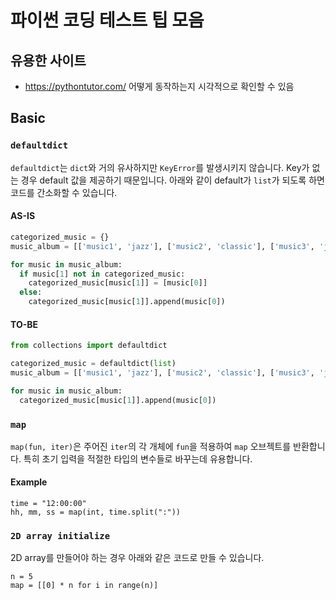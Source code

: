 # 파이썬 코딩 테스트 팁 모음
## 유용한 사이트
- https://pythontutor.com/ 어떻게 동작하는지 시각적으로 확인할 수 있음
## Basic
### `defaultdict`
`defaultdict`는 `dict`와 거의 유사하지만 `KeyError`를 발생시키지 않습니다. Key가 없는 경우 default 값을 제공하기 때문입니다. 아래와 같이 default가 `list`가 되도록 하면 코드를 간소화할 수 있습니다.
#### AS-IS
```python
categorized_music = {}
music_album = [['music1', 'jazz'], ['music2', 'classic'], ['music3', 'jazz']]

for music in music_album:
  if music[1] not in categorized_music:
    categorized_music[music[1]] = [music[0]]
  else:
    categorized_music[music[1]].append(music[0])
```
#### TO-BE
```python
from collections import defaultdict

categorized_music = defaultdict(list)
music_album = [['music1', 'jazz'], ['music2', 'classic'], ['music3', 'jazz']]

for music in music_album:
  categorized_music[music[1]].append(music[0])
```

### `map`
`map(fun, iter)`은 주어진 `iter`의 각 개체에 `fun`을 적용하여 `map` 오브젝트를 반환합니다.
특히 초기 입력을 적절한 타입의 변수들로 바꾸는데 유용합니다.

#### Example
```
time = "12:00:00"
hh, mm, ss = map(int, time.split(":"))
```

### `2D array initialize`
2D array를 만들어야 하는 경우 아래와 같은 코드로 만들 수 있습니다.
```
n = 5
map = [[0] * n for i in range(n)]
```
